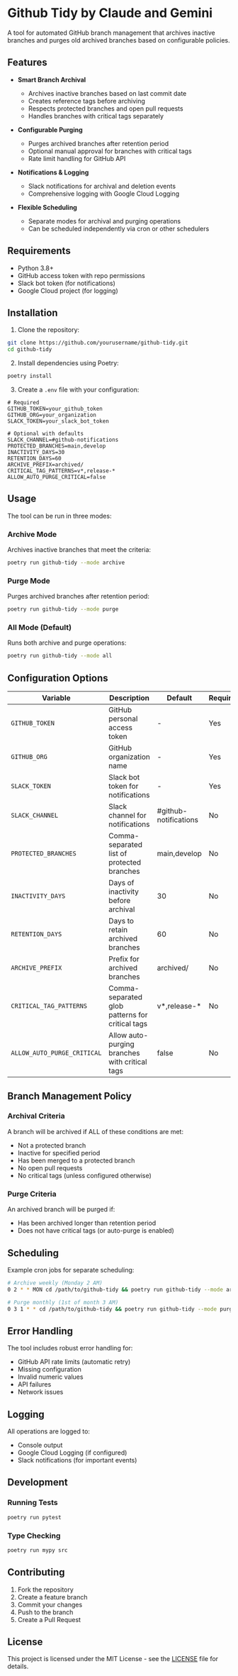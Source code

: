 # Github Tidy by Claude and Gemini

A tool for automated GitHub branch management that archives inactive branches and purges old archived branches based on configurable policies.

## Features

- **Smart Branch Archival**
  - Archives inactive branches based on last commit date
  - Creates reference tags before archiving
  - Respects protected branches and open pull requests
  - Handles branches with critical tags separately

- **Configurable Purging**
  - Purges archived branches after retention period
  - Optional manual approval for branches with critical tags
  - Rate limit handling for GitHub API

- **Notifications & Logging**
  - Slack notifications for archival and deletion events
  - Comprehensive logging with Google Cloud Logging

- **Flexible Scheduling**
  - Separate modes for archival and purging operations
  - Can be scheduled independently via cron or other schedulers

## Requirements

- Python 3.8+
- GitHub access token with repo permissions
- Slack bot token (for notifications)
- Google Cloud project (for logging)

## Installation

1. Clone the repository:
```bash
git clone https://github.com/yourusername/github-tidy.git
cd github-tidy
```

2. Install dependencies using Poetry:
```bash
poetry install
```

3. Create a `.env` file with your configuration:
```env
# Required
GITHUB_TOKEN=your_github_token
GITHUB_ORG=your_organization
SLACK_TOKEN=your_slack_bot_token

# Optional with defaults
SLACK_CHANNEL=#github-notifications
PROTECTED_BRANCHES=main,develop
INACTIVITY_DAYS=30
RETENTION_DAYS=60
ARCHIVE_PREFIX=archived/
CRITICAL_TAG_PATTERNS=v*,release-*
ALLOW_AUTO_PURGE_CRITICAL=false
```

## Usage

The tool can be run in three modes:

### Archive Mode
Archives inactive branches that meet the criteria:
```bash
poetry run github-tidy --mode archive
```

### Purge Mode
Purges archived branches after retention period:
```bash
poetry run github-tidy --mode purge
```

### All Mode (Default)
Runs both archive and purge operations:
```bash
poetry run github-tidy --mode all
```

## Configuration Options

| Variable | Description | Default | Required |
|----------|-------------|---------|----------|
| `GITHUB_TOKEN` | GitHub personal access token | - | Yes |
| `GITHUB_ORG` | GitHub organization name | - | Yes |
| `SLACK_TOKEN` | Slack bot token for notifications | - | Yes |
| `SLACK_CHANNEL` | Slack channel for notifications | #github-notifications | No |
| `PROTECTED_BRANCHES` | Comma-separated list of protected branches | main,develop | No |
| `INACTIVITY_DAYS` | Days of inactivity before archival | 30 | No |
| `RETENTION_DAYS` | Days to retain archived branches | 60 | No |
| `ARCHIVE_PREFIX` | Prefix for archived branches | archived/ | No |
| `CRITICAL_TAG_PATTERNS` | Comma-separated glob patterns for critical tags | v*,release-* | No |
| `ALLOW_AUTO_PURGE_CRITICAL` | Allow auto-purging branches with critical tags | false | No |

## Branch Management Policy

### Archival Criteria
A branch will be archived if ALL of these conditions are met:
- Not a protected branch
- Inactive for specified period
- Has been merged to a protected branch
- No open pull requests
- No critical tags (unless configured otherwise)

### Purge Criteria
An archived branch will be purged if:
- Has been archived longer than retention period
- Does not have critical tags (or auto-purge is enabled)

## Scheduling

Example cron jobs for separate scheduling:

```bash
# Archive weekly (Monday 2 AM)
0 2 * * MON cd /path/to/github-tidy && poetry run github-tidy --mode archive

# Purge monthly (1st of month 3 AM)
0 3 1 * * cd /path/to/github-tidy && poetry run github-tidy --mode purge
```

## Error Handling

The tool includes robust error handling for:
- GitHub API rate limits (automatic retry)
- Missing configuration
- Invalid numeric values
- API failures
- Network issues

## Logging

All operations are logged to:
- Console output
- Google Cloud Logging (if configured)
- Slack notifications (for important events)

## Development

### Running Tests
```bash
poetry run pytest
```

### Type Checking
```bash
poetry run mypy src
```

## Contributing

1. Fork the repository
2. Create a feature branch
3. Commit your changes
4. Push to the branch
5. Create a Pull Request

## License

This project is licensed under the MIT License - see the [LICENSE](LICENSE) file for details.
